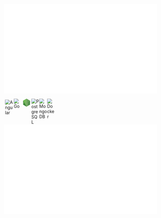 ![](https://raw.githubusercontent.com/vitormmatos/github-stats/master/generated/overview.svg#gh-dark-mode-only)

<img align="left" alt="Angular" width="26px" src="https://upload.wikimedia.org/wikipedia/commons/c/cf/Angular_full_color_logo.svg" style="margin: 3px"/>
<img align="left" alt="Go" width="26px" src="https://img.icons8.com/color/452/golang.png" style="margin-right: 3px" />
<img align="left" alt="Node" width="26px" src="https://raw.githubusercontent.com/github/explore/80688e429a7d4ef2fca1e82350fe8e3517d3494d/topics/nodejs/nodejs.png" style="margin-right: 3px"/>
<img align="left" alt="PostgreSQL" width="26px" src="https://upload.wikimedia.org/wikipedia/commons/thumb/2/29/Postgresql_elephant.svg/1200px-Postgresql_elephant.svg.png"/>
<img  align="left" alt="MongoDB" width="26px" src="https://cdn.worldvectorlogo.com/logos/mongodb-icon-1.svg" />
<img align="left" alt="Docker" width="26px" src="https://cdn-icons-png.flaticon.com/512/919/919853.png" style="margin-right: 7px"/>
<br>

![](https://raw.githubusercontent.com/vitormmatos/github-stats/master/generated/languages.svg#gh-dark-mode-only)
